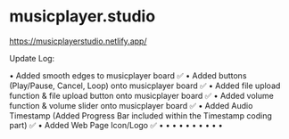 # musicplayer.studio

https://musicplayerstudio.netlify.app/


Update Log:

• Added smooth edges to musicplayer board ✅
• Added buttons (Play/Pause, Cancel, Loop) onto musicplayer board ✅
• Added file upload function & file upload button onto musicplayer board ✅
• Added volume function & volume slider onto musicplayer board ✅
• Added Audio Timestamp (Added Progress Bar included within the Timestamp coding part) ✅
• Added Web Page Icon/Logo ✅
• 
•
•
•
•
•
•
•
•
•
